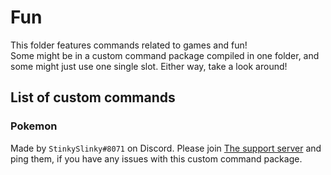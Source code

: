 # Fun
This folder features commands related to games and fun! <br/>
Some might be in a custom command package compiled in one folder, and some might just use one single slot. Either way, take a look around!

## List of custom commands
### Pokemon
Made by `StinkySlinky#8071` on Discord. Please join [The support server](https://discord.com/invite/5uVyq2E) and ping them, if you have any issues with this custom command package.
